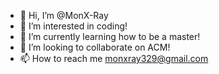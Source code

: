 - 👋 Hi, I’m @MonX-Ray
- 👀 I’m interested in coding!
- 🌱 I’m currently learning how to be a master!
- 💞️ I’m looking to collaborate on ACM!
- 📫 How to reach me monxray329@gmail.com

<!---
antX-Ray/antX-Ray is a ✨ special ✨ repository because its `README.md` (this file) appears on your GitHub profile.
You can click the Preview link to take a look at your changes.
--->
